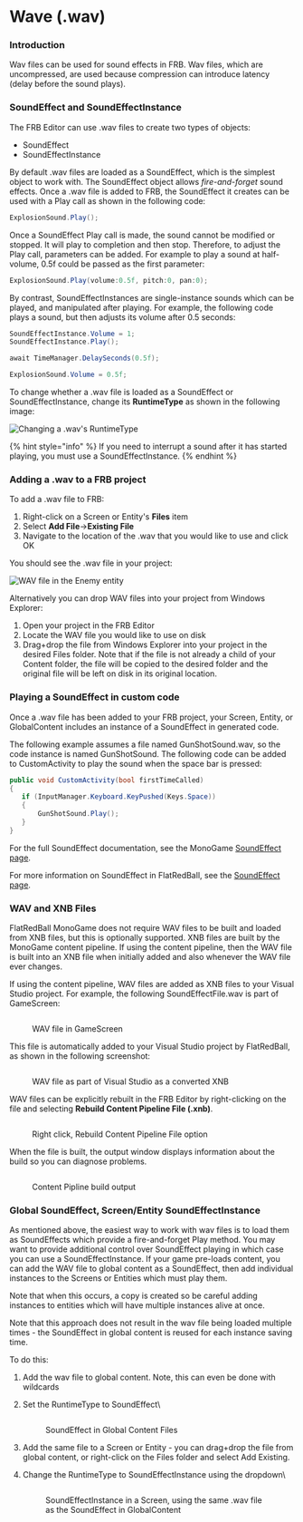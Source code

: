 # Wave (.wav)

### Introduction

Wav files can be used for sound effects in FRB. Wav files, which are uncompressed, are used because compression can introduce latency (delay before the sound plays).

### SoundEffect and SoundEffectInstance

The FRB Editor can use .wav files to create two types of objects:

* SoundEffect
* SoundEffectInstance

By default .wav files are loaded as a SoundEffect, which is the simplest object to work with. The SoundEffect object allows _fire-and-forget_ sound effects. Once a .wav file is added to FRB, the SoundEffect it creates can be used with a Play call as shown in the following code:

```csharp
ExplosionSound.Play();
```

Once a SoundEffect Play call is made, the sound cannot be modified or stopped. It will play to completion and then stop. Therefore, to adjust the Play call, parameters can be added. For example to play a sound at half-volume, 0.5f could be passed as the first parameter:

```csharp
ExplosionSound.Play(volume:0.5f, pitch:0, pan:0);
```

By contrast, SoundEffectInstances are single-instance sounds which can be played, and manipulated after playing. For example, the following code plays a sound, but then adjusts its volume after 0.5 seconds:

```csharp
SoundEffectInstance.Volume = 1;
SoundEffectInstance.Play();

await TimeManager.DelaySeconds(0.5f);

ExplosionSound.Volume = 0.5f;
```

To change whether a .wav file is loaded as a SoundEffect or SoundEffectInstance, change its **RuntimeType** as shown in the following image:

![Changing a .wav's RuntimeType](../../.gitbook/assets/20\_22\_24\_42.png)

{% hint style="info" %}
If you need to interrupt a sound after it has started playing, you must use a SoundEffectInstance.
{% endhint %}

### Adding a .wav to a FRB project

To add a .wav file to FRB:

1. Right-click on a Screen or Entity's **Files** item
2. Select **Add File**->**Existing File**
3. Navigate to the location of the .wav that you would like to use and click OK

You should see the .wav file in your project:

![WAV file in the Enemy entity](../../.gitbook/assets/20\_22\_27\_04.png)

Alternatively you can drop WAV files into your project from Windows Explorer:

1. Open your project in the FRB Editor
2. Locate the WAV file you would like to use on disk
3. Drag+drop the file from Windows Explorer into your project in the desired Files folder. Note that if the file is not already a child of your Content folder, the file will be copied to the desired folder and the original file will be left on disk in its original location.

### Playing a SoundEffect in custom code

Once a .wav file has been added to your FRB project, your Screen, Entity, or GlobalContent includes an instance of a SoundEffect in generated code.&#x20;

The following example assumes a file named GunShotSound.wav, so the code instance is named GunShotSound. The following code can be added to CustomActivity to play the sound when the space bar is pressed:

```csharp
public void CustomActivity(bool firstTimeCalled)
{
   if (InputManager.Keyboard.KeyPushed(Keys.Space))
   {
       GunShotSound.Play();
   }
}
```

For the full SoundEffect documentation, see the MonoGame [SoundEffect page](https://monogame.net/api/Microsoft.Xna.Framework.Audio.SoundEffect.html).

For more information on SoundEffect in FlatRedBall, see the [SoundEffect page](../../api/microsoft-xna-framework/audio/soundeffect.md).

### WAV and XNB Files

FlatRedBall MonoGame does not require WAV files to be built and loaded from XNB files, but this is optionally supported. XNB files are built by the MonoGame content pipeline. If using the content pipeline, then the WAV file is built into an XNB file when initially added and also whenever the WAV file ever changes.

If using the content pipeline, WAV files are added as XNB files to your Visual Studio project. For example, the following SoundEffectFile.wav is part of GameScreen:

<figure><img src="../../.gitbook/assets/image (291).png" alt=""><figcaption><p>WAV file in GameScreen</p></figcaption></figure>

This file is automatically added to your Visual Studio project by FlatRedBall, as shown in the following screenshot:

<figure><img src="../../.gitbook/assets/image (292).png" alt=""><figcaption><p>WAV file as part of Visual Studio as a converted XNB</p></figcaption></figure>

WAV files can be explicitly rebuilt in the FRB Editor by right-clicking on the file and selecting **Rebuild Content Pipeline File (.xnb)**.

<figure><img src="../../.gitbook/assets/image (293).png" alt=""><figcaption><p>Right click, Rebuild Content Pipeline File option</p></figcaption></figure>

When the file is built, the output window displays information about the build so you can diagnose problems.

<figure><img src="../../.gitbook/assets/image (294).png" alt=""><figcaption><p>Content Pipline build output</p></figcaption></figure>

### Global SoundEffect, Screen/Entity SoundEffectInstance

As mentioned above, the easiest way to work with wav files is to load them as SoundEffects which provide a fire-and-forget Play method. You may want to provide additional control over SoundEffect playing in which case you can use a SoundEffectInstance. If your game pre-loads content, you can add the WAV file to global content as a SoundEffect, then add individual instances to the Screens or Entities which must play them.

Note that when this occurs, a copy is created so be careful adding instances to entities which will have multiple instances alive at once.

Note that this approach does not result in the wav file being loaded multiple times - the SoundEffect in global content is reused for each instance saving time.

To do this:

1. Add the wav file to global content. Note, this can even be done with wildcards
2.  Set the RuntimeType to SoundEffect\


    <figure><img src="../../.gitbook/assets/image (338).png" alt=""><figcaption><p>SoundEffect in Global Content Files</p></figcaption></figure>
3. Add the same file to a Screen or Entity - you can drag+drop the file from global content, or right-click on the Files folder and select Add Existing.
4.  Change the RuntimeType to SoundEffectInstance using the dropdown\


    <figure><img src="../../.gitbook/assets/image (339).png" alt=""><figcaption><p>SoundEffectInstance in a Screen, using the same .wav file as the SoundEffect in GlobalContent</p></figcaption></figure>

